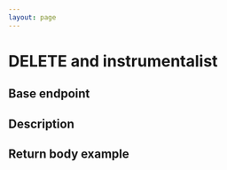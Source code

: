 ```yaml
---
layout: page
---
```


# DELETE and instrumentalist

## Base endpoint

## Description

## Return body example